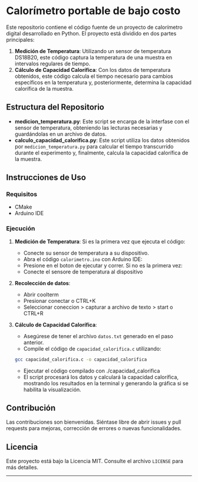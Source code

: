 # Calorímetro portable de bajo costo

Este repositorio contiene el código fuente de un proyecto de calorímetro digital desarrollado en Python. El proyecto está dividido en dos partes principales:

1. **Medición de Temperatura**: Utilizando un sensor de temperatura DS18B20, este código captura la temperatura de una muestra en intervalos regulares de tiempo.
2. **Cálculo de Capacidad Calorífica**: Con los datos de temperatura obtenidos, este código calcula el tiempo necesario para cambios específicos en la temperatura y, posteriormente, determina la capacidad calorífica de la muestra.

## Estructura del Repositorio

- **medicion_temperatura.py**: Este script se encarga de la interfase con el sensor de temperatura, obteniendo las lecturas necesarias y guardándolas en un archivo de datos.
- **calculo_capacidad_calorifica.py**: Este script utiliza los datos obtenidos por `medicion_temperatura.py` para calcular el tiempo transcurrido durante el experimento y, finalmente, calcula la capacidad calorífica de la muestra.

## Instrucciones de Uso

### Requisitos
- CMake
- Arduino IDE

### Ejecución

1. **Medición de Temperatura**:
Si es la primera vez que ejecuta el código:
   - Conecte su sensor de temperatura a su dispositivo.
   - Abra el código `calorimetro.ino` con Arduino IDE:
   - Presione en el boton de ejecutar y correr.
Si no es la primera vez:
   - Conecte el sensore de temperatura al dispositivo
     
2. **Recolección de datos**:
   - Abrir coolterm
   - Presionar conectar o CTRL+K
   - Seleccionar coneccion > capturar a archivo de texto > start o CTRL+R

3. **Cálculo de Capacidad Calorífica**:
   - Asegúrese de tener el archivo `datos.txt` generado en el paso anterior.
   - Compile el código de `capacidad_calorifica.c` utilizando:
   ```bash
   gcc capacidad_calorifica.c -o capacidad_calorifica
   ```
   - Ejecutar el código compilado con ./capacidad_calorifica
   - El script procesará los datos y calculará la capacidad calorífica, mostrando los resultados en la terminal y generando la gráfica si se habilita la visualización.

## Contribución

Las contribuciones son bienvenidas. Siéntase libre de abrir issues y pull requests para mejoras, corrección de errores o nuevas funcionalidades.

## Licencia

Este proyecto está bajo la Licencia MIT. Consulte el archivo `LICENSE` para más detalles.

---
